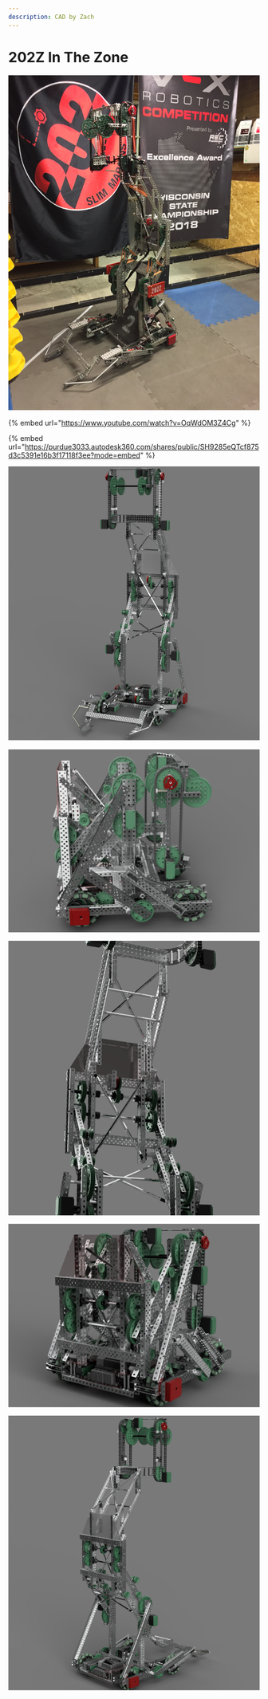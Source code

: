 ```yaml
---
description: CAD by Zach
---
```


# 202Z In The Zone

![](../../.gitbook/assets/e9e46c9d52f17bc094114678998d79e4.jpg)

{% embed url="https://www.youtube.com/watch?v=OqWdOM3Z4Cg" %}

{% embed url="https://purdue3033.autodesk360.com/shares/public/SH9285eQTcf875d3c5391e16b3f17118f3ee?mode=embed" %}

![CAD by Zach(929u), Renders by Zach(929u)](<../../.gitbook/assets/Render 2 (1).png>)

![CAD by Zach(929u), Renders by Zach(929u)](<../../.gitbook/assets/Render 10.png>)

![CAD by Zach(929u), Renders by Zach(929u)](<../../.gitbook/assets/Render 6.png>)

![CAD by Zach(929u), Renders by Zach(929u)](<../../.gitbook/assets/render 12.png>)

![CAD by Zach(929u), Renders by Zach(929u)](<../../.gitbook/assets/render-4 (2).png>)
